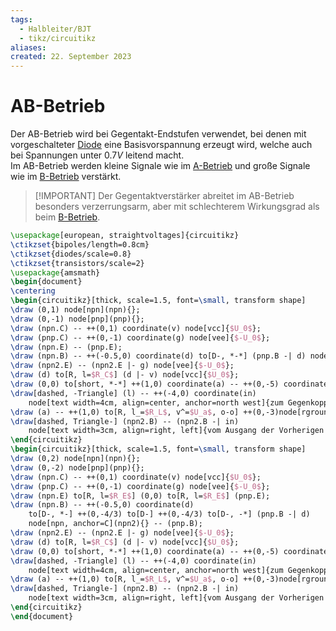 ```yaml
---
tags:
  - Halbleiter/BJT
  - tikz/circuitikz
aliases: 
created: 22. September 2023
---
```


# AB-Betrieb

Der AB-Betrieb wird bei Gegentakt-Endstufen verwendet, bei denen mit vorgeschalteter [Diode](Diode.md) eine Basisvorspannung erzeugt wird, welche auch bei Spannungen unter $0.7V$ leitend macht.  
Im AB-Betrieb werden kleine Signale wie im [A-Betrieb](A-Betrieb.md) und große Signale wie im [B-Betrieb](B-Betrieb.md) verstärkt.

> [!IMPORTANT] Der Gegentaktverstärker abreitet im AB-Betrieb besonders verzerrungsarm, aber mit schlechterem Wirkungsgrad als beim [B-Betrieb](B-Betrieb.md).

```tikz
\usepackage[european, straightvoltages]{circuitikz}
\ctikzset{bipoles/length=0.8cm}
\ctikzset{diodes/scale=0.8}
\ctikzset{transistors/scale=2}
\usepackage{amsmath}
\begin{document}
\centering
\begin{circuitikz}[thick, scale=1.5, font=\small, transform shape]
\draw (0,1) node[npn](npn){};
\draw (0,-1) node[pnp](pnp){};
\draw (npn.C) -- ++(0,1) coordinate(v) node[vcc]{$U_0$};
\draw (pnp.C) -- ++(0,-1) coordinate(g) node[vee]{$-U_0$};
\draw (npn.E) -- (pnp.E);
\draw (npn.B) -- ++(-0.5,0) coordinate(d) to[D-, *-*] (pnp.B -| d) node[npn, anchor=C](npn2){} -- (pnp.B);
\draw (npn2.E) -- (npn2.E |- g) node[vee]{$-U_0$};
\draw (d) to[R, l=$R_C$] (d |- v) node[vcc]{$U_0$};
\draw (0,0) to[short, *-*] ++(1,0) coordinate(a) -- ++(0,-5) coordinate(l);
\draw[dashed, -Triangle] (l) -- ++(-4,0) coordinate(in)
    node[text width=4cm, align=center, anchor=north west]{zum Gegenkopplungsnetzwerk (hochohmig)};
\draw (a) -- ++(1,0) to[R, l_=$R_L$, v^=$U_a$, o-o] ++(0,-3)node[rground]{};
\draw[dashed, Triangle-] (npn2.B) -- (npn2.B -| in)
    node[text width=3cm, align=right, left]{vom Ausgang der Vorherigen Stufe};
\end{circuitikz}
\begin{circuitikz}[thick, scale=1.5, font=\small, transform shape]
\draw (0,2) node[npn](npn){};
\draw (0,-2) node[pnp](pnp){};
\draw (npn.C) -- ++(0,1) coordinate(v) node[vcc]{$U_0$};
\draw (pnp.C) -- ++(0,-1) coordinate(g) node[vee]{$-U_0$};
\draw (npn.E) to[R, l=$R_E$] (0,0) to[R, l=$R_E$] (pnp.E);
\draw (npn.B) -- ++(-0.5,0) coordinate(d)
    to[D-, *-] ++(0,-4/3) to[D-] ++(0,-4/3) to[D-, -*] (pnp.B -| d) 
    node[npn, anchor=C](npn2){} -- (pnp.B);
\draw (npn2.E) -- (npn2.E |- g) node[vee]{$-U_0$};
\draw (d) to[R, l=$R_C$] (d |- v) node[vcc]{$U_0$};
\draw (0,0) to[short, *-*] ++(1,0) coordinate(a) -- ++(0,-5) coordinate(l);
\draw[dashed, -Triangle] (l) -- ++(-4,0) coordinate(in)
    node[text width=4cm, align=center, anchor=north west]{zum Gegenkopplungsnetzwerk (hochohmig)};
\draw (a) -- ++(1,0) to[R, l_=$R_L$, v^=$U_a$, o-o] ++(0,-3)node[rground]{};
\draw[dashed, Triangle-] (npn2.B) -- (npn2.B -| in)
    node[text width=3cm, align=right, left]{vom Ausgang der Vorherigen Stufe};
\end{circuitikz}
\end{document}
```